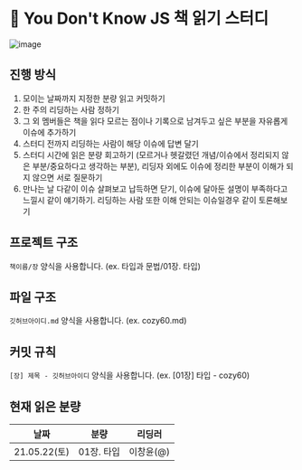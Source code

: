 # 📖 You Don't Know JS 책 읽기 스터디
![image](https://user-images.githubusercontent.com/49024995/118921662-81809f80-b973-11eb-841f-8ae5e7a33499.png)

## 진행 방식
1. 모이는 날짜까지 지정한 분량 읽고 커밋하기
2. 한 주의 리딩하는 사람 정하기
3. 그 외 멤버들은 책을 읽다 모르는 점이나 기록으로 남겨두고 싶은 부분을 자유롭게 이슈에 추가하기
4. 스터디 전까지 리딩하는 사람이 해당 이슈에 답변 달기
5. 스터디 시간에 읽은 분량 회고하기 (모르거나 헷갈렸던 개념/이슈에서 정리되지 않은 부분/중요하다고 생각하는 부분), 리딩자 외에도 이슈에 정리한 부분이 이해가 되지 않으면 서로 질문하기
6. 만나는 날 다같이 이슈 살펴보고 납득하면 닫기, 이슈에 달아둔 설명이 부족하다고 느낄시 같이 얘기하기. 리딩하는 사람 또한 이해 안되는 이슈일경우 같이 토론해보기

## 프로젝트 구조
`책이름/장` 양식을 사용합니다.
(ex. 타입과 문법/01장. 타입)

## 파일 구조
`깃허브아이디.md` 양식을 사용합니다.
(ex. cozy60.md)

## 커밋 규칙
`[장] 제목 - 깃허브아이디` 양식을 사용합니다.
(ex. [01장] 타입 - cozy60)

## 현재 읽은 분량
|날짜|분량|리딩러|
|----|---|------|
|21.05.22(토)|01장. 타입|이창윤(@)|
